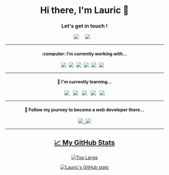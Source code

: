 <h1 align='center'> Hi there, I'm Lauric 👋</h1>

<h3 align='center'> Let's get in touch ! </h3>

<div align='center'>
 
 <a href="https://www.linkedin.com/in/lauric/"><img src="https://img.shields.io/badge/linkedin-%230077B5.svg?&style=for-the-badge&logo=linkedin&logoColor=white" /></a>&nbsp;&nbsp;&nbsp;&nbsp;
 <a href="mailto:h.lauric@outlook.com"><img src="https://img.shields.io/badge/email-%23D14836.svg?&style=for-the-badge&logo=gmail&logoColor=white" /></a>&nbsp;&nbsp;&nbsp;&nbsp;

</div>

***
<div align='center'>
<h4>:computer: I’m currently working with...</h4>

<p>
  <img src="https://img.shields.io/badge/-PHP-5dbcd2?style=for-the-badge&logo=php" />&nbsp;&nbsp;<img src="https://img.shields.io/badge/Symfony%20-000000?&style=for-the-badge&logo=symfony&logoColor=white" />&nbsp;&nbsp;<img src="https://img.shields.io/badge/javascript%20-%23F7DF1E.svg?&style=for-the-badge&logo=javascript&logoColor=white" />&nbsp;&nbsp;<img src="https://img.shields.io/badge/-VueJS-4FC08D?style=for-the-badge&logo=vue.js&logoColor=white" />&nbsp;&nbsp;<img src="https://img.shields.io/badge/-Go-00ADD8?style=for-the-badge&logo=go&logoColor=white" />&nbsp;&nbsp;<img src="https://img.shields.io/badge/MySQL%20-4479A1?&style=for-the-badge&logo=mysql&logoColor=white" />&nbsp;&nbsp;&nbsp;
</p>
</div>

***
<div align='center'>
<h4>🌱 I'm currently learning...</h4>
<p>
 <img src="https://img.shields.io/badge/-Docker-2496ED?style=for-the-badge&logo=docker&logoColor=white" />&nbsp;&nbsp;&nbsp;<img src="https://img.shields.io/badge/Java%20-007396?&style=for-the-badge&logo=java&logoColor=white" />&nbsp;&nbsp;&nbsp;<img src="https://img.shields.io/badge/-Kotlin-7F52FF?style=for-the-badge&logo=kotlin&logoColor=white" />&nbsp;&nbsp;&nbsp;<img src="https://img.shields.io/badge/-Laravel-FF2D20?style=for-the-badge&logo=laravel&logoColor=white" />&nbsp;&nbsp;&nbsp;<img src="https://img.shields.io/badge/-Elasticsearch-005571?style=for-the-badge&logo=elasticsearch&logoColor=white" />
 
</p>
</div>

***
<div align='center'>
<p>
<h4>💬 Follow my journey to become a web developer there... </h4>

 <a href="https://www.notion.so/Suivi-d-apprentissage-1e0863391d8c4bd1a11c70eb47278893"><img src="https://img.shields.io/badge/-Learning-black?style=for-the-badge&logo=notion" />&nbsp;&nbsp;<a href="https://www.notion.so/Veille-7dc7d5956836420e8a976f63726da48d"><img src="https://img.shields.io/badge/-Monitoring-black?style=for-the-badge&logo=notion" />
</p>
</div>

<hr>
<div align='center'>
 <h2>&#x1f4c8; My GitHub Stats </h2>

[![Top Langs](https://github-readme-stats.vercel.app/api/top-langs/?username=Lauric-h&hide=html,css,assembly,scilab&theme=radical)](https://github.com/anuraghazra/github-readme-stats)

[![Lauric's GitHub stats](https://github-readme-stats.vercel.app/api?username=Lauric-h&theme=radical)](https://github.com/anuraghazra/github-readme-stats)
</div>









